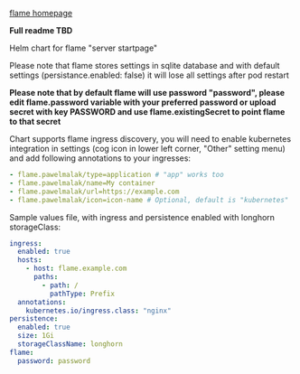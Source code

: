 [flame homepage](https://github.com/pawelmalak/flame)

**Full readme TBD**

Helm chart for flame "server startpage"

Please note that flame stores settings in sqlite database and with default settings (persistance.enabled: false) it will lose all settings after pod restart

**Please note that by default flame will use password "password", please edit flame.password variable with your preferred password or upload secret with key PASSWORD and use flame.existingSecret to point flame to that secret**

Chart supports flame ingress discovery, you will need to enable kubernetes integration in settings (cog icon in lower left corner, "Other" setting menu) and add following annotations to your ingresses:
```yaml
- flame.pawelmalak/type=application # "app" works too
- flame.pawelmalak/name=My container
- flame.pawelmalak/url=https://example.com
- flame.pawelmalak/icon=icon-name # Optional, default is "kubernetes"
```

Sample values file, with ingress and persistence enabled with longhorn storageClass:
```yaml
ingress:
  enabled: true
  hosts:
    - host: flame.example.com
      paths:
        - path: /
          pathType: Prefix
  annotations:
    kubernetes.io/ingress.class: "nginx"
persistence:
  enabled: true
  size: 1Gi
  storageClassName: longhorn
flame:
  password: password
```